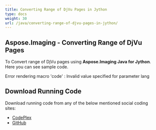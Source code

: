 ```yaml
---
title: Converting Range of DjVu Pages in Jython
type: docs
weight: 30
url: /java/converting-range-of-djvu-pages-in-jython/
---
```


## **Aspose.Imaging - Converting Range of DjVu Pages**
To Convert range of DjVu pages using **Aspose.Imaging Java for Jython**. Here you can see sample code.

Error rendering macro 'code' : Invalid value specified for parameter lang
## **Download Running Code**
Download running code from any of the below mentioned social coding sites:

- [CodePlex](https://archive.codeplex.com/?p=asposewordsjavajython)
- [GitHub](https://github.com/aspose-words/Aspose.Words-for-Java/releases/tag/Aspose.Words_Java_for_Jython-v1.0.0)
